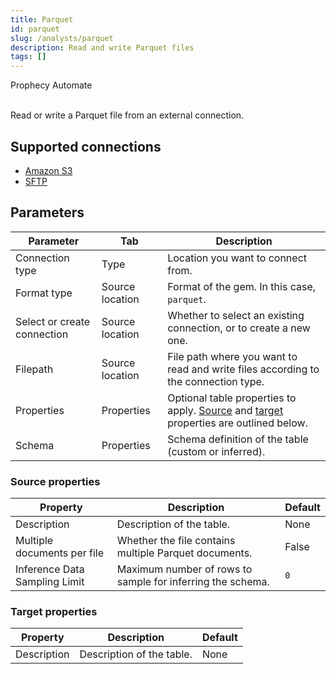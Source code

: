 ```yaml
---
title: Parquet
id: parquet
slug: /analysts/parquet
description: Read and write Parquet files
tags: []
---
```


<span class="badge">Prophecy Automate</span><br/><br/>

Read or write a Parquet file from an external connection.

## Supported connections

- [Amazon S3](/administration/fabrics/prophecy-fabrics/connections/s3)
- [SFTP](/administration/fabrics/prophecy-fabrics/connections/sftp)

## Parameters

| Parameter                   | Tab             | Description                                                                                                                      |
| --------------------------- | --------------- | -------------------------------------------------------------------------------------------------------------------------------- |
| Connection type             | Type            | Location you want to connect from.                                                                                               |
| Format type                 | Source location | Format of the gem. In this case, `parquet`.                                                                                      |
| Select or create connection | Source location | Whether to select an existing connection, or to create a new one.                                                                |
| Filepath                    | Source location | File path where you want to read and write files according to the connection type.                                               |
| Properties                  | Properties      | Optional table properties to apply. [Source](#source-properties) and [target](#target-properties) properties are outlined below. |
| Schema                      | Properties      | Schema definition of the table (custom or inferred).                                                                             |

### Source properties

| Property                      | Description                                                | Default |
| ----------------------------- | ---------------------------------------------------------- | ------- |
| Description                   | Description of the table.                                  | None    |
| Multiple documents per file   | Whether the file contains multiple Parquet documents.      | False   |
| Inference Data Sampling Limit | Maximum number of rows to sample for inferring the schema. | `0`     |

### Target properties

| Property    | Description               | Default |
| ----------- | ------------------------- | ------- |
| Description | Description of the table. | None    |
